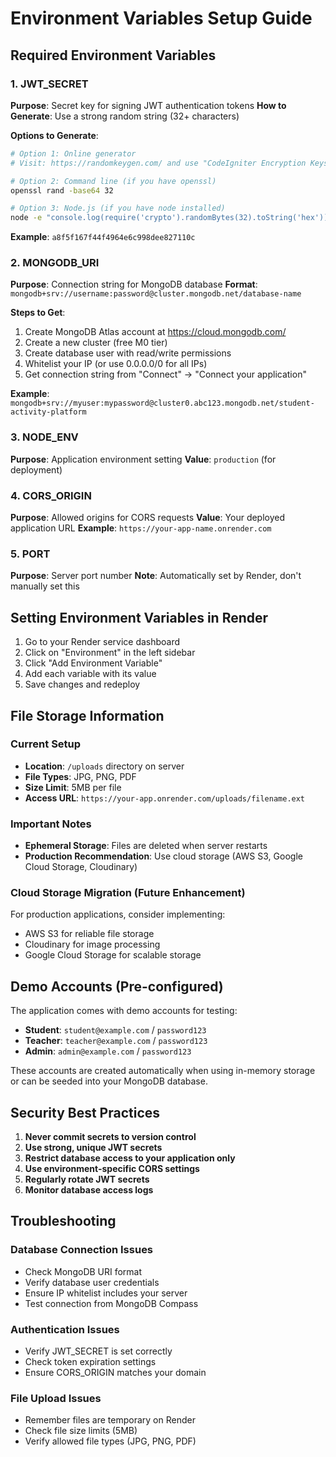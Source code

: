 # Environment Variables Setup Guide

## Required Environment Variables

### 1. JWT_SECRET
**Purpose**: Secret key for signing JWT authentication tokens
**How to Generate**: Use a strong random string (32+ characters)

**Options to Generate**:
```bash
# Option 1: Online generator
# Visit: https://randomkeygen.com/ and use "CodeIgniter Encryption Keys"

# Option 2: Command line (if you have openssl)
openssl rand -base64 32

# Option 3: Node.js (if you have node installed)
node -e "console.log(require('crypto').randomBytes(32).toString('hex'))"
```

**Example**: `a8f5f167f44f4964e6c998dee827110c`

### 2. MONGODB_URI
**Purpose**: Connection string for MongoDB database
**Format**: `mongodb+srv://username:password@cluster.mongodb.net/database-name`

**Steps to Get**:
1. Create MongoDB Atlas account at https://cloud.mongodb.com/
2. Create a new cluster (free M0 tier)
3. Create database user with read/write permissions
4. Whitelist your IP (or use 0.0.0.0/0 for all IPs)
5. Get connection string from "Connect" → "Connect your application"

**Example**: `mongodb+srv://myuser:mypassword@cluster0.abc123.mongodb.net/student-activity-platform`

### 3. NODE_ENV
**Purpose**: Application environment setting
**Value**: `production` (for deployment)

### 4. CORS_ORIGIN
**Purpose**: Allowed origins for CORS requests
**Value**: Your deployed application URL
**Example**: `https://your-app-name.onrender.com`

### 5. PORT
**Purpose**: Server port number
**Note**: Automatically set by Render, don't manually set this

## Setting Environment Variables in Render

1. Go to your Render service dashboard
2. Click on "Environment" in the left sidebar
3. Click "Add Environment Variable"
4. Add each variable with its value
5. Save changes and redeploy

## File Storage Information

### Current Setup
- **Location**: `/uploads` directory on server
- **File Types**: JPG, PNG, PDF
- **Size Limit**: 5MB per file
- **Access URL**: `https://your-app.onrender.com/uploads/filename.ext`

### Important Notes
- **Ephemeral Storage**: Files are deleted when server restarts
- **Production Recommendation**: Use cloud storage (AWS S3, Google Cloud Storage, Cloudinary)

### Cloud Storage Migration (Future Enhancement)
For production applications, consider implementing:
- AWS S3 for reliable file storage
- Cloudinary for image processing
- Google Cloud Storage for scalable storage

## Demo Accounts (Pre-configured)
The application comes with demo accounts for testing:

- **Student**: `student@example.com` / `password123`
- **Teacher**: `teacher@example.com` / `password123`
- **Admin**: `admin@example.com` / `password123`

These accounts are created automatically when using in-memory storage or can be seeded into your MongoDB database.

## Security Best Practices

1. **Never commit secrets to version control**
2. **Use strong, unique JWT secrets**
3. **Restrict database access to your application only**
4. **Use environment-specific CORS settings**
5. **Regularly rotate JWT secrets**
6. **Monitor database access logs**

## Troubleshooting

### Database Connection Issues
- Check MongoDB URI format
- Verify database user credentials
- Ensure IP whitelist includes your server
- Test connection from MongoDB Compass

### Authentication Issues
- Verify JWT_SECRET is set correctly
- Check token expiration settings
- Ensure CORS_ORIGIN matches your domain

### File Upload Issues
- Remember files are temporary on Render
- Check file size limits (5MB)
- Verify allowed file types (JPG, PNG, PDF)
